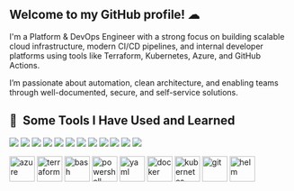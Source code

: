 ## Welcome to my GitHub profile! ☁ 

I'm a Platform & DevOps Engineer with a strong focus on building scalable cloud infrastructure, modern CI/CD pipelines, and internal developer platforms using tools like Terraform, Kubernetes, Azure, and GitHub Actions.

I’m passionate about automation, clean architecture, and enabling teams through well-documented, secure, and self-service solutions.

<h2> 🚀 &nbsp;Some Tools I Have Used and Learned</h2>

![](https://img.shields.io/badge/Cloud-Azure-informational?style=flat&logo=microsoft-azure&logoColor=white&color=0078D4)
![](https://img.shields.io/badge/Code-Terraform-informational?style=flat&logo=terraform&logoColor=white&color=623CE4)
![](https://img.shields.io/badge/Scripting-Taskfiles-informational?style=flat&logo=task&logoColor=white&color=4B8BBE)
![](https://img.shields.io/badge/Scripting-Bash-informational?style=flat&logo=gnubash&logoColor=white&color=4EAA25)
![](https://img.shields.io/badge/Scripting-PowerShell-informational?style=flat&logo=powershell&logoColor=white&color=5391FE)
![](https://img.shields.io/badge/Config-YAML-informational?style=flat&logo=yaml&logoColor=white&color=CB171E)
![](https://img.shields.io/badge/Tools-Docker-informational?style=flat&logo=docker&logoColor=white&color=2496ED)
![](https://img.shields.io/badge/Tools-Kubernetes-informational?style=flat&logo=kubernetes&logoColor=white&color=326CE5)
![](https://img.shields.io/badge/Tools-Git-informational?style=flat&logo=git&logoColor=white&color=F05032)
![](https://img.shields.io/badge/Tools-Helm-informational?style=flat&logo=helm&logoColor=white&color=0F1689)
![](https://img.shields.io/badge/Tools-Shuttle-informational?style=flat&color=8A2BE2)
![](https://img.shields.io/badge/Tools-Cilium-informational?style=flat&logo=cilium&logoColor=white&color=587AB6)


<p align="left">
  <!-- Azure -->
  <img src="https://cdn.jsdelivr.net/gh/devicons/devicon/icons/azure/azure-original.svg" alt="azure" width="45" height="45"/>

  <!-- Terraform -->
  <img src="https://cdn.jsdelivr.net/gh/devicons/devicon/icons/terraform/terraform-original.svg" alt="terraform" width="45" height="45"/>

  <!-- Bash -->
  <img src="https://cdn.jsdelivr.net/gh/devicons/devicon/icons/bash/bash-original.svg" alt="bash" width="45" height="45"/>

  <!-- PowerShell -->
  <img src="https://img.icons8.com/color/48/000000/powershell.png" alt="powershell" width="45" height="45"/>

  <!-- YAML (no icon in devicon) -->
  <img src="https://www.vectorlogo.zone/logos/yaml/yaml-icon.svg" alt="yaml" width="45" height="45"/>

  <!-- Docker -->
  <img src="https://cdn.jsdelivr.net/gh/devicons/devicon/icons/docker/docker-original.svg" alt="docker" width="45" height="45"/>

  <!-- Kubernetes -->
  <img src="https://cdn.jsdelivr.net/gh/devicons/devicon/icons/kubernetes/kubernetes-plain.svg" alt="kubernetes" width="45" height="45"/>

  <!-- Git -->
  <img src="https://cdn.jsdelivr.net/gh/devicons/devicon/icons/git/git-original.svg" alt="git" width="45" height="45"/>

  <!-- Helm (not in devicon, use CNCF logo) -->
  <img src="https://helm.sh/img/helm.svg" alt="helm" width="45" height="45"/>

</p>


<!--
**LloydMason95/lloydmason95** is a ✨ _special_ ✨ repository because its `README.md` (this file) appears on your GitHub profile.

Here are some ideas to get you started:

- 🔭 I’m currently working on ...
- 🌱 I’m currently learning ...
- 👯 I’m looking to collaborate on ...
- 🤔 I’m looking for help with ...
- 💬 Ask me about ...
- 📫 How to reach me: ...
- 😄 Pronouns: ...
- ⚡ Fun fact: ...
-->


